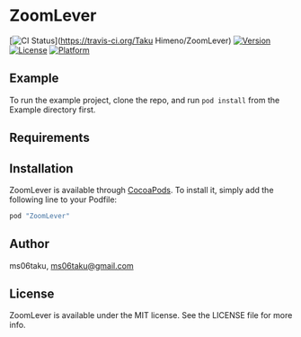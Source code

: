 # ZoomLever

[![CI Status](http://img.shields.io/travis/ms06taku/ZoomLever.svg?style=flat)](https://travis-ci.org/Taku Himeno/ZoomLever)
[![Version](https://img.shields.io/cocoapods/v/ZoomLever.svg?style=flat)](http://cocoapods.org/pods/ZoomLever)
[![License](https://img.shields.io/cocoapods/l/ZoomLever.svg?style=flat)](http://cocoapods.org/pods/ZoomLever)
[![Platform](https://img.shields.io/cocoapods/p/ZoomLever.svg?style=flat)](http://cocoapods.org/pods/ZoomLever)

## Example

To run the example project, clone the repo, and run `pod install` from the Example directory first.

## Requirements

## Installation

ZoomLever is available through [CocoaPods](http://cocoapods.org). To install
it, simply add the following line to your Podfile:

```ruby
pod "ZoomLever"
```

## Author

ms06taku, ms06taku@gmail.com

## License

ZoomLever is available under the MIT license. See the LICENSE file for more info.
